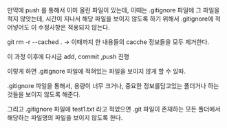 만약에 push 를 통해서 이미 올린 파일이 있는데,
이때는 .gitignore 파일에 그 파일을 적지 않앗는데,
시간이 지나서 해당 파일을 보이지 않도록 하기 위해서 .gitignore에 적어넣어도 이 수정사항은 적용되지 않는다.

git rm -r --cached .
-> 이때까지 한 내용들의 cacche 정보들을 모두 제거한다.

이 과정 이후에 다시금 add, commit ,push 진행

이렇게 하면 .gitignore 파일에 적혀있는 파일을 보이지 않게 할 수 있따. 

.gitignore 파일을 통해서, 용량이 너무 크거나, 중요한 정보를담고있는 폴더거나 하는 것들을 보이지 않도록 해준다.

그리고 .gitignore 파일에 test1.txt 라고 적었으면 .git 파일이 존재하는 모든 폴더에서 해당하는 파일명의 파일을 보이지 않도록 한다.
